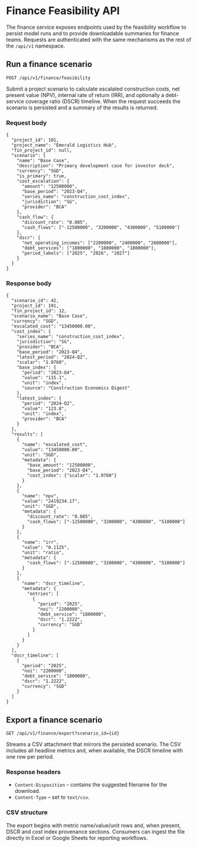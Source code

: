 # Finance Feasibility API

The finance service exposes endpoints used by the feasibility workflow to
persist model runs and to provide downloadable summaries for finance teams.
Requests are authenticated with the same mechanisms as the rest of the
`/api/v1` namespace.

## Run a finance scenario

`POST /api/v1/finance/feasibility`

Submit a project scenario to calculate escalated construction costs, net present
value (NPV), internal rate of return (IRR), and optionally a debt-service
coverage ratio (DSCR) timeline. When the request succeeds the scenario is
persisted and a summary of the results is returned.

### Request body

```jsonc
{
  "project_id": 101,
  "project_name": "Emerald Logistics Hub",
  "fin_project_id": null,
  "scenario": {
    "name": "Base Case",
    "description": "Primary development case for investor deck",
    "currency": "SGD",
    "is_primary": true,
    "cost_escalation": {
      "amount": "12500000",
      "base_period": "2023-Q4",
      "series_name": "construction_cost_index",
      "jurisdiction": "SG",
      "provider": "BCA"
    },
    "cash_flow": {
      "discount_rate": "0.085",
      "cash_flows": ["-12500000", "3200000", "4300000", "5100000"]
    },
    "dscr": {
      "net_operating_incomes": ["2200000", "2400000", "2600000"],
      "debt_services": ["1800000", "1800000", "1800000"],
      "period_labels": ["2025", "2026", "2027"]
    }
  }
}
```

### Response body

```jsonc
{
  "scenario_id": 42,
  "project_id": 101,
  "fin_project_id": 12,
  "scenario_name": "Base Case",
  "currency": "SGD",
  "escalated_cost": "13450000.00",
  "cost_index": {
    "series_name": "construction_cost_index",
    "jurisdiction": "SG",
    "provider": "BCA",
    "base_period": "2023-Q4",
    "latest_period": "2024-Q2",
    "scalar": "1.0760",
    "base_index": {
      "period": "2023-Q4",
      "value": "115.1",
      "unit": "index",
      "source": "Construction Economics Digest"
    },
    "latest_index": {
      "period": "2024-Q2",
      "value": "123.8",
      "unit": "index",
      "provider": "BCA"
    }
  },
  "results": [
    {
      "name": "escalated_cost",
      "value": "13450000.00",
      "unit": "SGD",
      "metadata": {
        "base_amount": "12500000",
        "base_period": "2023-Q4",
        "cost_index": {"scalar": "1.0760"}
      }
    },
    {
      "name": "npv",
      "value": "2419234.17",
      "unit": "SGD",
      "metadata": {
        "discount_rate": "0.085",
        "cash_flows": ["-12500000", "3200000", "4300000", "5100000"]
      }
    },
    {
      "name": "irr",
      "value": "0.1125",
      "unit": "ratio",
      "metadata": {
        "cash_flows": ["-12500000", "3200000", "4300000", "5100000"]
      }
    },
    {
      "name": "dscr_timeline",
      "metadata": {
        "entries": [
          {
            "period": "2025",
            "noi": "2200000",
            "debt_service": "1800000",
            "dscr": "1.2222",
            "currency": "SGD"
          }
        ]
      }
    }
  ],
  "dscr_timeline": [
    {
      "period": "2025",
      "noi": "2200000",
      "debt_service": "1800000",
      "dscr": "1.2222",
      "currency": "SGD"
    }
  ]
}
```

## Export a finance scenario

`GET /api/v1/finance/export?scenario_id={id}`

Streams a CSV attachment that mirrors the persisted scenario. The CSV includes
all headline metrics and, when available, the DSCR timeline with one row per
period.

### Response headers

- `Content-Disposition` – contains the suggested filename for the download.
- `Content-Type` – set to `text/csv`.

### CSV structure

The export begins with metric name/value/unit rows and, when present, DSCR and
cost index provenance sections. Consumers can ingest the file directly in Excel
or Google Sheets for reporting workflows.
